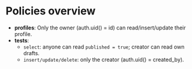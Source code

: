 # Policies overview

- **profiles**: Only the owner (auth.uid() = id) can read/insert/update their profile.
- **tests**:
  - `select`: anyone can read `published = true`; creator can read own drafts.
  - `insert/update/delete`: only the creator (auth.uid() = created_by).
